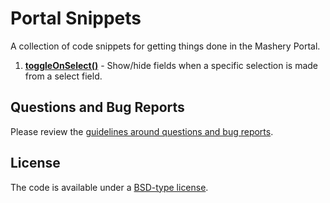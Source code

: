 # Portal Snippets

A collection of code snippets for getting things done in the Mashery Portal.

1. **[toggleOnSelect()](https://github.com/mashery/portal-code-snippets/tree/master/toggleOnSelect)** - Show/hide fields when a specific selection is made from a select field.


## Questions and Bug Reports

Please review the [guidelines around questions and bug reports](CONTRIBUTING.md).


## License

The code is available under a [BSD-type license](LICENSE.md).